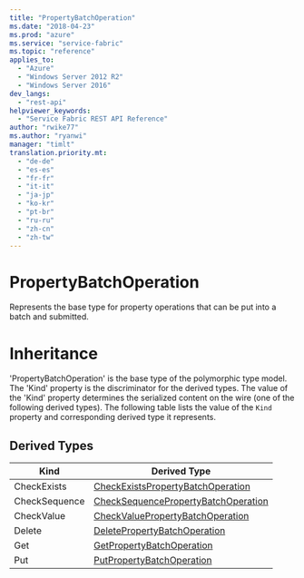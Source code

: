 ```yaml
---
title: "PropertyBatchOperation"
ms.date: "2018-04-23"
ms.prod: "azure"
ms.service: "service-fabric"
ms.topic: "reference"
applies_to: 
  - "Azure"
  - "Windows Server 2012 R2"
  - "Windows Server 2016"
dev_langs: 
  - "rest-api"
helpviewer_keywords: 
  - "Service Fabric REST API Reference"
author: "rwike77"
ms.author: "ryanwi"
manager: "timlt"
translation.priority.mt: 
  - "de-de"
  - "es-es"
  - "fr-fr"
  - "it-it"
  - "ja-jp"
  - "ko-kr"
  - "pt-br"
  - "ru-ru"
  - "zh-cn"
  - "zh-tw"
---
```

# PropertyBatchOperation

Represents the base type for property operations that can be put into a batch and submitted.
# Inheritance

'PropertyBatchOperation' is the base type of the polymorphic type model. The 'Kind' property is the discriminator for the derived types. 
The value of the 'Kind' property determines the serialized content on the wire (one of the following derived types). 
The following table lists the value of the `Kind` property and corresponding derived type it represents.
## Derived Types

| Kind | Derived Type |
| --- | --- | 
| CheckExists | [CheckExistsPropertyBatchOperation](sfclient-v62-model-checkexistspropertybatchoperation.md) |
| CheckSequence | [CheckSequencePropertyBatchOperation](sfclient-v62-model-checksequencepropertybatchoperation.md) |
| CheckValue | [CheckValuePropertyBatchOperation](sfclient-v62-model-checkvaluepropertybatchoperation.md) |
| Delete | [DeletePropertyBatchOperation](sfclient-v62-model-deletepropertybatchoperation.md) |
| Get | [GetPropertyBatchOperation](sfclient-v62-model-getpropertybatchoperation.md) |
| Put | [PutPropertyBatchOperation](sfclient-v62-model-putpropertybatchoperation.md) |

